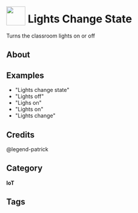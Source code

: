# <img src="https://raw.githack.com/FortAwesome/Font-Awesome/master/svgs/solid/lightbulb.svg" card_color="#2C3E50" width="50" height="50" style="vertical-align:bottom"/> Lights Change State
Turns the classroom lights on or off

## About


## Examples
* "Lights change state"
* "Lights off"
* "Lighs on"
* "Lights on"
* "Lights change"

## Credits
@legend-patrick

## Category
**IoT**

## Tags

